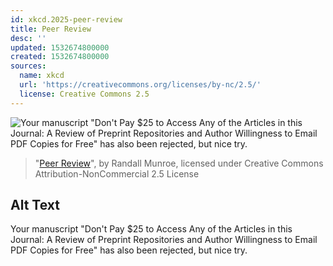 ```yaml
---
id: xkcd.2025-peer-review
title: Peer Review
desc: ''
updated: 1532674800000
created: 1532674800000
sources:
  name: xkcd
  url: 'https://creativecommons.org/licenses/by-nc/2.5/'
  license: Creative Commons 2.5
---
```

![Your manuscript "Don't Pay $25 to Access Any of the Articles in this Journal: A Review of Preprint Repositories and Author Willingness to Email PDF Copies for Free" has also been rejected, but nice try.](https://imgs.xkcd.com/comics/peer_review.png)
> "[Peer Review](https://xkcd.com/2025/)", by Randall Munroe, licensed under Creative Commons Attribution-NonCommercial 2.5 License

## Alt Text
Your manuscript "Don't Pay $25 to Access Any of the Articles in this Journal: A Review of Preprint Repositories and Author Willingness to Email PDF Copies for Free" has also been rejected, but nice try.
